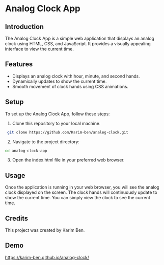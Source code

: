 
# Analog Clock App



## Introduction
The Analog Clock App is a simple web application that displays an analog clock using HTML, CSS, and JavaScript. It provides a visually appealing interface to view the current time.
## Features

- Displays an analog clock with hour, minute, and second hands.
- Dynamically updates to show the current time.
- Smooth movement of clock hands using CSS animations.


## Setup
To set up the Analog Clock App, follow these steps:

1. Clone this repository to your local machine:

```bash
 git clone https://github.com/Karim-ben/analog-clock.git

```
2. Navigate to the project directory:
```bash
cd analog-clock-app
```
3. Open the index.html file in your preferred web browser.

    
## Usage

Once the application is running in your web browser, you will see the analog clock displayed on the screen. The clock hands will continuously update to show the current time. You can simply view the clock to see the current time.


## Credits
This project was created by Karim Ben.

## Demo

https://karim-ben.github.io/analog-clock/

